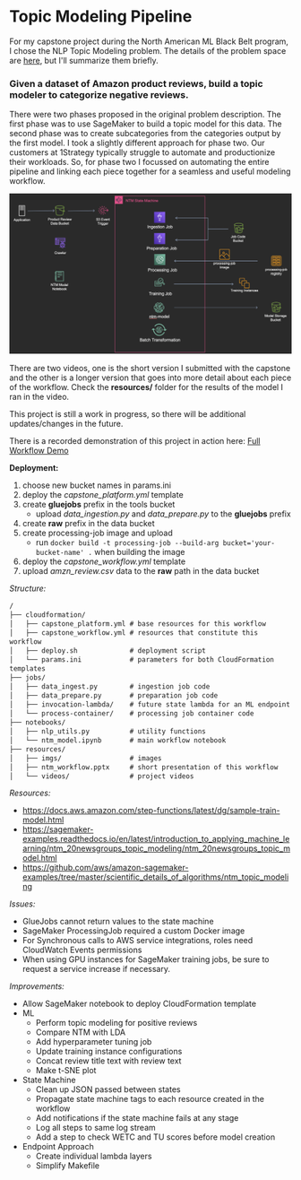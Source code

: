 # Topic Modeling Pipeline

For my capstone project during the North American ML Black Belt program, I chose the NLP Topic Modeling problem. The details of the problem space are [here](https://github.com/aws-samples/amazon-sagemaker-architecting-for-ml/blob/master/Writeups/NLP:%20Text%20Classification.md), but I'll summarize them briefly. 


### **Given a dataset of Amazon product reviews, build a topic modeler to categorize negative reviews.**   

There were two phases proposed in the original problem description. The first phase was to use SageMaker to build a topic model for this data. The second phase was to create subcategories from the categories output by the first model. I took a slightly different approach for phase two. Our customers at 1Strategy typically struggle to automate and productionize their workloads. So, for phase two I focussed on automating the entire pipeline and linking each piece together for a seamless and useful modeling workflow.

<p align="center">
<img src="./resources/imgs/ntm_architecture.png" width="650"/>
</p>

There are two videos, one is the short version I submitted with the capstone and the other is a longer version that goes into more detail about each piece of the workflow. Check the **resources/** folder for the results of the model I ran in the video.

This project is still a work in progress, so there will be additional updates/changes in the future.

There is a recorded demonstration of this project in action here: [Full Workflow Demo](https://youtu.be/RlIiNQy-vNM)

**Deployment:**

1. choose new bucket names in params.ini
2. deploy the *capstone_platform.yml* template
3. create **gluejobs** prefix in the tools bucket
   * upload *data_ingestion.py* and *data_prepare.py* to the **gluejobs** prefix
4. create **raw** prefix in the data bucket
5. create processing-job image and upload
   * run `docker build -t processing-job --build-arg bucket='your-bucket-name' .` when building the image
6. deploy the *capstone_workflow.yml* template
7. upload *amzn_review.csv* data to the **raw** path in the data bucket

*Structure:*
```text
/
├── cloudformation/
│   ├── capstone_platform.yml # base resources for this workflow
│   ├── capstone_workflow.yml # resources that constitute this workflow
│   ├── deploy.sh             # deployment script
│   └── params.ini            # parameters for both CloudFormation templates
├── jobs/
│   ├── data_ingest.py        # ingestion job code
│   ├── data_prepare.py       # preparation job code
│   ├── invocation-lambda/    # future state lambda for an ML endpoint
│   └── process-container/    # processing job container code
├── notebooks/
│   ├── nlp_utils.py          # utility functions
│   └── ntm_model.ipynb       # main workflow notebook
├── resources/
│   ├── imgs/                 # images
│   ├── ntm_workflow.pptx     # short presentation of this workflow
│   └── videos/               # project videos
```  

*Resources:*
* https://docs.aws.amazon.com/step-functions/latest/dg/sample-train-model.html
* https://sagemaker-examples.readthedocs.io/en/latest/introduction_to_applying_machine_learning/ntm_20newsgroups_topic_modeling/ntm_20newsgroups_topic_model.html
* https://github.com/aws/amazon-sagemaker-examples/tree/master/scientific_details_of_algorithms/ntm_topic_modeling

*Issues:*
* GlueJobs cannot return values to the state machine
* SageMaker ProcessingJob required a custom Docker image
* For Synchronous calls to AWS service integrations, roles need CloudWatch Events permissions
* When using GPU instances for SageMaker training jobs, be sure to request a service increase if necessary.

*Improvements:*
* Allow SageMaker notebook to deploy CloudFormation template
* ML
  * Perform topic modeling for positive reviews
  * Compare NTM with LDA
  * Add hyperparameter tuning job
  * Update training instance configurations
  * Concat review title text with review text
  * Make t-SNE plot
* State Machine
  * Clean up JSON passed between states
  * Propagate state machine tags to each resource created in the workflow
  * Add notifications if the state machine fails at any stage
  * Log all steps to same log stream
  * Add a step to check WETC and TU scores before model creation
* Endpoint Approach
  * Create individual lambda layers
  * Simplify Makefile
